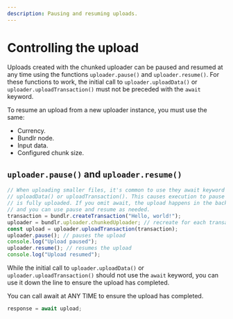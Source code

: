 ```yaml
---
description: Pausing and resuming uploads.
---
```


# Controlling the upload

Uploads created with the chunked uploader can be paused and resumed at any time using the functions `uploader.pause()` and `uploader.resume()`. For these functions to work, the initial call to `uploader.uploadData()` or `uploader.uploadTransaction()` must not be preceded with the `await` keyword.

To resume an upload from a new uploader instance, you must use the same:

-   Currency.
-   Bundlr node.
-   Input data.
-   Configured chunk size.

## `uploader.pause()` and `uploader.resume()`

```js
// When uploading smaller files, it's common to use they await keyword before
// uploadData() or uploadTransaction(). This causes execution to pause until the file
// is fully uploaded. If you omit await, the upload happens in the background
// and you can use pause and resume as needed.
transaction = bundlr.createTransaction("Hello, world!");
uploader = bundlr.uploader.chunkedUploader; // recreate for each transaction
const upload = uploader.uploadTransaction(transaction);
uploader.pause(); // pauses the upload
console.log("Upload paused");
uploader.resume(); // resumes the upload
console.log("Upload resumed");
```

While the initial call to `uploader.uploadData()` or `uploader.uploadTransaction()` should not use the `await` keyword, you can use it down the line to ensure the upload has completed.

You can call await at ANY TIME to ensure the upload has completed.

```js
response = await upload;
```
